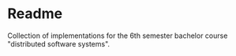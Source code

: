 # Readme

Collection of implementations for the 6th semester bachelor course "distributed software systems".

